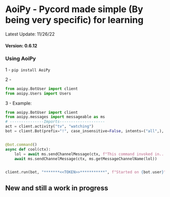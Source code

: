 # AoiPy - Pycord made simple (By being very specific) for learning
Latest Update: 11/26/22
#### Version: 0.6.12
### Using AoiPy
1 - `pip install AoiPy`

2 -
```python
from aoipy.BotUser import client
from aoipy.Users import Users
```

3 -  Example:

```python
from aoipy.BotUser import client
from aoipy.messages import messageable as ms
# ---------------Imports--------------------
act = client.activity("tv", "watching")
bot = client.Bot(prefix="!", case_insensitive=False, intents=("all",), activity=act)


@bot.command()
async def cool(ctx):
    lol = await ms.sendChannelMessage(ctx, f"This command invoked in...")
    await ms.sendChannelMessage(ctx, ms.getMessageChannelName(lol))


client.run(bot, "*******<<TOKEN>>***********", f"Started on {bot.user}")
```

## New and still a work in progress